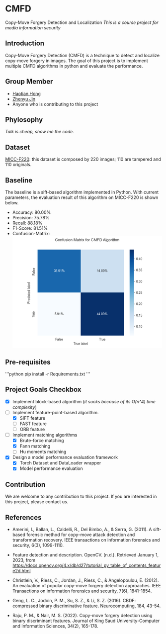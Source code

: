 # CMFD

Copy-Move Forgery Detection and Localization
*This is a course project for media information security*

## Introduction

Copy-Move Forgery Detection (CMFD) is a technique to detect and localize copy-move forgery in images. The goal of this project is to implement multiple CMFD algorithms in python and evaluate the performance.

## Group Member

+ [Haotian Hong](https://github.com/bughht)
+ [Zhenyu Jin](https://github.com/getOcr)
+ Anyone who is contributing to this project

## Phylosophy

*Talk is cheap, show me the code.*

## Dataset

[MICC-F220](http://lci.micc.unifi.it/labd/cmfd/MICC-F220.zip): this dataset is composed by 220 images; 110 are tampered and 110 originals.

## Baseline

The baseline is a sift-based algorithm implemented in Python. With current parameters, the evaluation result of this algorithm on MICC-F220 is shown below.

+ Accuracy: 80.00%
+ Precision: 75.78%
+ Recall: 88.18%
+ F1-Score: 81.51%
+ Confusion-Matrix: ![cm](img/confusion-matrix.png)

## Pre-requisites

'''python
pip install -r Requirements.txt
'''

## Project Goals Checkbox

+ [x] Implement block-based algorithm (*it sucks because of its O(n^4) time complexity*)
+ [ ] Implement feature-point-based algorithm.
  + [x] SIFT feature
  + [ ] FAST feature
  + [ ] ORB feature
+ [ ] Implement matching algorithms
  + [x] Brute-force matching
  + [x] Fann matching
  + [ ] Hu moments matching
+ [x] Design a model performance evaluation framework
  + [x] Torch Dataset and DataLoader wrapper
  + [x] Model performance evaluation

## Contribution

We are welcome to any contribution to this project. If you are interested in this project, please contact us.

## References

+ Amerini, I., Ballan, L., Caldelli, R., Del Bimbo, A., & Serra, G. (2011). A sift-based forensic method for copy–move attack detection and transformation recovery. IEEE transactions on information forensics and security, 6(3), 1099-1110.

+ Feature detection and description. OpenCV. (n.d.). Retrieved January 1, 2023, from https://docs.opencv.org/4.x/db/d27/tutorial_py_table_of_contents_feature2d.html 

+ Christlein, V., Riess, C., Jordan, J., Riess, C., & Angelopoulou, E. (2012). An evaluation of popular copy-move forgery detection approaches. IEEE Transactions on information forensics and security, 7(6), 1841-1854.

+ Geng, L. C., Jodoin, P. M., Su, S. Z., & Li, S. Z. (2016). CBDF: compressed binary discriminative feature. Neurocomputing, 184, 43-54.

+ Raju, P. M., & Nair, M. S. (2022). Copy-move forgery detection using binary discriminant features. Journal of King Saud University-Computer and Information Sciences, 34(2), 165-178.
